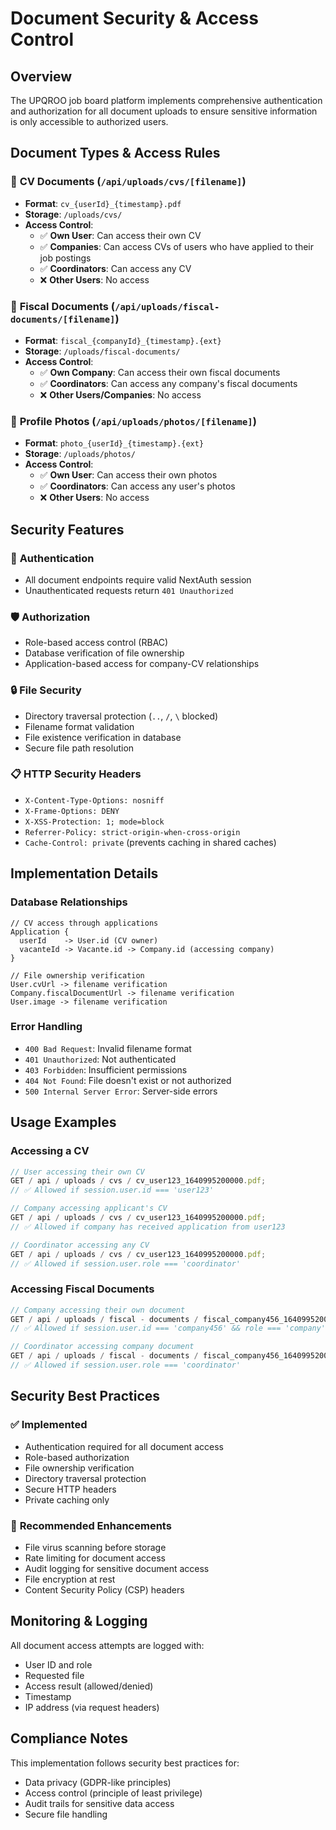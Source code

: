 # Document Security & Access Control

## Overview

The UPQROO job board platform implements comprehensive authentication and authorization for all document uploads to ensure sensitive information is only accessible to authorized users.

## Document Types & Access Rules

### 📄 **CV Documents** (`/api/uploads/cvs/[filename]`)

- **Format**: `cv_{userId}_{timestamp}.pdf`
- **Storage**: `/uploads/cvs/`
- **Access Control**:
  - ✅ **Own User**: Can access their own CV
  - ✅ **Companies**: Can access CVs of users who have applied to their job postings
  - ✅ **Coordinators**: Can access any CV
  - ❌ **Other Users**: No access

### 🏢 **Fiscal Documents** (`/api/uploads/fiscal-documents/[filename]`)

- **Format**: `fiscal_{companyId}_{timestamp}.{ext}`
- **Storage**: `/uploads/fiscal-documents/`
- **Access Control**:
  - ✅ **Own Company**: Can access their own fiscal documents
  - ✅ **Coordinators**: Can access any company's fiscal documents
  - ❌ **Other Users/Companies**: No access

### 📸 **Profile Photos** (`/api/uploads/photos/[filename]`)

- **Format**: `photo_{userId}_{timestamp}.{ext}`
- **Storage**: `/uploads/photos/`
- **Access Control**:
  - ✅ **Own User**: Can access their own photos
  - ✅ **Coordinators**: Can access any user's photos
  - ❌ **Other Users**: No access

## Security Features

### 🔐 **Authentication**

- All document endpoints require valid NextAuth session
- Unauthenticated requests return `401 Unauthorized`

### 🛡️ **Authorization**

- Role-based access control (RBAC)
- Database verification of file ownership
- Application-based access for company-CV relationships

### 🔒 **File Security**

- Directory traversal protection (`..`, `/`, `\` blocked)
- Filename format validation
- File existence verification in database
- Secure file path resolution

### 📋 **HTTP Security Headers**

- `X-Content-Type-Options: nosniff`
- `X-Frame-Options: DENY`
- `X-XSS-Protection: 1; mode=block`
- `Referrer-Policy: strict-origin-when-cross-origin`
- `Cache-Control: private` (prevents caching in shared caches)

## Implementation Details

### Database Relationships

```prisma
// CV access through applications
Application {
  userId    -> User.id (CV owner)
  vacanteId -> Vacante.id -> Company.id (accessing company)
}

// File ownership verification
User.cvUrl -> filename verification
Company.fiscalDocumentUrl -> filename verification
User.image -> filename verification
```

### Error Handling

- `400 Bad Request`: Invalid filename format
- `401 Unauthorized`: Not authenticated
- `403 Forbidden`: Insufficient permissions
- `404 Not Found`: File doesn't exist or not authorized
- `500 Internal Server Error`: Server-side errors

## Usage Examples

### Accessing a CV

```typescript
// User accessing their own CV
GET / api / uploads / cvs / cv_user123_1640995200000.pdf;
// ✅ Allowed if session.user.id === 'user123'

// Company accessing applicant's CV
GET / api / uploads / cvs / cv_user123_1640995200000.pdf;
// ✅ Allowed if company has received application from user123

// Coordinator accessing any CV
GET / api / uploads / cvs / cv_user123_1640995200000.pdf;
// ✅ Allowed if session.user.role === 'coordinator'
```

### Accessing Fiscal Documents

```typescript
// Company accessing their own document
GET / api / uploads / fiscal - documents / fiscal_company456_1640995200000.pdf;
// ✅ Allowed if session.user.id === 'company456' && role === 'company'

// Coordinator accessing company document
GET / api / uploads / fiscal - documents / fiscal_company456_1640995200000.pdf;
// ✅ Allowed if session.user.role === 'coordinator'
```

## Security Best Practices

### ✅ **Implemented**

- Authentication required for all document access
- Role-based authorization
- File ownership verification
- Directory traversal protection
- Secure HTTP headers
- Private caching only

### 🔄 **Recommended Enhancements**

- File virus scanning before storage
- Rate limiting for document access
- Audit logging for sensitive document access
- File encryption at rest
- Content Security Policy (CSP) headers

## Monitoring & Logging

All document access attempts are logged with:

- User ID and role
- Requested file
- Access result (allowed/denied)
- Timestamp
- IP address (via request headers)

## Compliance Notes

This implementation follows security best practices for:

- Data privacy (GDPR-like principles)
- Access control (principle of least privilege)
- Audit trails for sensitive data access
- Secure file handling
